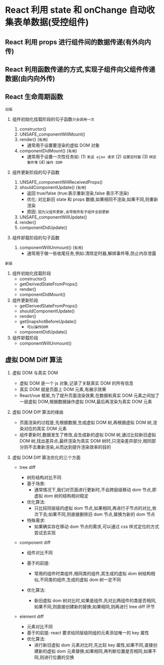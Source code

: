 # React 利用 state 和 onChange 自动收集表单数据(受控组件)

## React 利用 props 进行组件间的数据传递(有外向内传)

## React 利用函数传递的方式,实现子组件向父组件传递数据(由内向外传)

## React 生命周期函数

`旧版`

1. 组件初始化挂载阶段的勾子函数`只会调用一次`

   1. constructor()
   2. UNSAFE_componentWillMount()
   3. render() (`有用`)
      - 通常用于设置要渲染的虚拟 DOM 对象
   4. componentDidMount() (`有用`)
      - 通常用于设置一次性任务如:
        (1) `发送 ajax 请求`
        (2) `设置定时器`
        (3) `绑定事件等`
        (4) `操作 DOM`

2. 组件更新阶段的勾子函数
   1. UNSAFE_componentWillReceivedProps()
   2. shouldComponentUpdate() (`有用`)
      - 返回 true/false (true:表示重新渲染,false 表示不渲染)
      - 优化: 对比新旧 state 和 props 数据,如果相同不渲染,如果不同,则重新渲染
      - 原因: `因为父组件更新,会导致所有子组件全部更新`
   3. UNSAFE_componentWillUpdate()
   4. render()
   5. componentDidUpdate()
3. 组件卸载阶段的勾子函数
   1. componentWillUnmount() (`有用`)
      - 通常用于做一些收尾任务,例如:清除定时器,解绑事件等,防止内存泄露

`新版`

1. 组件初始化挂载阶段
   - constructor()
   - getDerivedStateFromProps()
   - render()
   - componentDidMount()
2. 组件更新阶段
   - getDerivedStateFromProps()
   - shouldComponentUpdate()
   - render()
   - getSnapshotBeforeUpdate()
     - `可以操作DOM`
   - componentDidUpdate()
3. 组件卸载阶段
   - componentWillUnmount()

## 虚拟 DOM Diff 算法

1.  虚拟 DOM 与真实 DOM

    - 虚拟 DOM 是一个 js 对象,记录了关联真实 DOM 的所有信息
    - 真实 DOM 就是页面上 DOM 元素,有展示效果
    - React/vue 框架,为了提升页面渲染效果,在数据和真实 DOM 元素之间加了一层虚拟 DOM,根据数据操作虚拟 DOM,最后再渲染为真实 DOM 元素

2.  虚拟 DOM Diff 算法的缘由

    - 页面渲染的过程是,先根据数据,生成虚拟 DOM 树,再根据虚拟 DOM 树,渲染对应的真实 DOM 元素
    - 组件更新时,数据发生了修改,会生成新的虚拟 DOM 树,通过比较新旧虚拟 DOM 树,找出差异点,最终渲染为真实 DOM 树时,只渲染差异部分,相同部分则不去重新渲染,从而达到提升渲染效率的目的

3.  虚拟 DOM Diff 算法优化的三个方面

    - tree diff
      - 树形结构对比不同
      - 基于场景:
        - 通常情况下,我们对页面进行更新时,不会跨层级移动 dom 节点,即虚拟 dom 树的结构相对稳定
      - 优化算法:
        - 只比较同层级的虚拟 dom 节点,如果相同,再进行子节点的对比,依次下去;如果不同,则直接删除旧 dom 节点,替换为新的 dom 节点
      - 特殊需求:
        - 如果确实存在移动 dom 节点的需求,可以通过 css 样式定位的方式尝试去实现
    - component diff

      - 组件对比不同
      - 基于的前提:
        - 常用的组件时类组件,相同类的组件,其生成的虚拟 dom 树结构相似,不同类的组件,生成的虚拟 dom 树一定不同
      - 优化算法:

        - 新旧虚拟 dom 树对比时,如果是组件,先对比两组件的类是否相同,如果不同,则直接创建新的替换;如果相同,则再进行 tree diff 环节

    - element diff
      - 元素对比不同
      - 基于的前提:
        react 要求给同层级同组的元素添加唯一的 key 属性
      - 优化算法:
        - 进行新旧虚拟 dom 元素对比时,先比较 key 属性,如果不同,直接创建新的虚拟 dom 元素替换;如果相同,再判断位置是否相同,如果不同,则进行位置的交换
